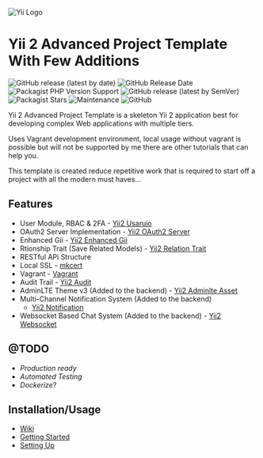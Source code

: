 ![Yii Logo](https://www.yiiframework.com/image/yii_logo_light.svg)
# Yii 2 Advanced Project Template With Few Additions

![GitHub release (latest by date)](https://img.shields.io/github/v/release/deadmantfa/yii2-advanced-template-starter?style=for-the-badge)
![GitHub Release Date](https://img.shields.io/github/release-date/deadmantfa/yii2-advanced-template-starter?style=for-the-badge)
![Packagist PHP Version Support](https://img.shields.io/packagist/php-v/deadmantfa/yii2-advanced-template-starter?style=for-the-badge)
![GitHub release (latest by SemVer)](https://img.shields.io/github/downloads/deadmantfa/yii2-advanced-template-starter/latest/total?sort=semver&style=for-the-badge)
![Packagist Stars](https://img.shields.io/packagist/stars/deadmantfa/yii2-advanced-template-starter?style=for-the-badge)
![Maintenance](https://img.shields.io/maintenance/yes/2021?style=for-the-badge)
![GitHub](https://img.shields.io/github/license/deadmantfa/yii2-advanced-template-starter?style=for-the-badge)

Yii 2 Advanced Project Template is a skeleton Yii 2 application best for developing complex Web applications with
multiple tiers.

Uses Vagrant development environment, local usage without vagrant is possible but will not be supported by me there are
other tutorials that can help you.

This template is created reduce repetitive work that is required to start off a project with all the modern must
haves...

## Features

* User Module, RBAC & 2FA - [Yii2 Usaruio](https://yii2-usuario.readthedocs.io/en/latest/)
* OAuth2 Server Implementation - [Yii2 OAuth2 Server](https://github.com/chervand/yii2-oauth2-server)
* Enhanced Gii - [Yii2 Enhanced Gii](https://github.com/mootensai/yii2-enhanced-gii)
* Rtionship Trait (Save Related Models) - [Yii2 Relation Trait](https://github.com/mootensai/yii2-relation-trait)
* RESTful APi Structure
* Local SSL - [mkcert](https://github.com/FiloSottile/mkcert)
* Vagrant - [Vagrant](https://www.vagrantup.com/)
* Audit Trail - [Yii2 Audit](https://bedezign.github.io/yii2-audit/)
* AdminLTE Theme v3 (Added to the backend) - [Yii2 Adminlte Asset](https://github.com/dmstr/yii2-adminlte-asset)
* Multi-Channel Notification System (Added to the backend)
  - [Yii2 Notification](https://github.com/webzop/yii2-notifications)
* Websocket Based Chat System (Added to the backend) - [Yii2 Websocket](https://github.com/consik/yii2-websocket)

## **@TODO**
* _Production ready_
* _Automated Testing_
* _Dockerize_?

## Installation/Usage

- [Wiki](https://github.com/deadmantfa/yii2-advanced-template-starter/wiki)
- [Getting Started](https://github.com/deadmantfa/yii2-advanced-template-starter/wiki/Getting-Started)
- [Setting Up](https://github.com/deadmantfa/yii2-advanced-template-starter/wiki/Setting-up)
